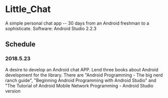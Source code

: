 # Little_Chat
A simple personal chat app -- 30 days from an Android freshman to a sophisticate.
Software:
  Android Studio 2.2.3
## Schedule
  ### 2018.5.23
  A desire to develop an Android chat APP.
  <d> Lend three books about Android development for the library. There are "Android Programming - The big nerd ranch guide", "Beginning Android Programming with Android Studio" and "The Tutorial of Android Mobile Network Programming - Android Studio version 

